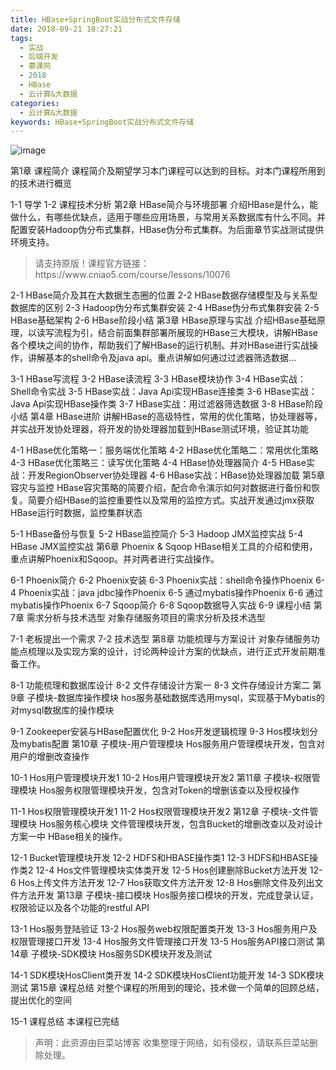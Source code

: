 ```yaml
---
title: HBase+SpringBoot实战分布式文件存储
date: 2018-09-21 18:27:21
tags:
  - 实战
  - 后端开发
  - 慕课网
  - 2018
  - HBase
  - 云计算&大数据
categories:
  - 云计算&大数据
keywords: HBase+SpringBoot实战分布式文件存储
---
```

![image](http://szimg.mukewang.com/5acc60d80001ef7605400300-360-202.jpg)

第1章 课程简介
课程简介及期望学习本门课程可以达到的目标。对本门课程所用到的技术进行概览

1-1 导学
1-2 课程技术分析
第2章 HBase简介与环境部署
介绍HBase是什么，能做什么，有哪些优缺点，适用于哪些应用场景，与常用关系数据库有什么不同。并配置安装Hadoop伪分布式集群，HBase伪分布式集群。为后面章节实战测试提供环境支持。
<!-- more -->
<blockquote class="blockquote-center">
请支持原版！课程官方链接：https://www.cniao5.com/course/lessons/10076</blockquote>
</blockquote>

2-1 HBase简介及其在大数据生态圈的位置
2-2 HBase数据存储模型及与关系型数据库的区别
2-3 Hadoop伪分布式集群安装
2-4 HBase伪分布式集群安装
2-5 HBase基础架构
2-6 HBase阶段小结
第3章 HBase原理与实战
介绍HBase基础原理，以读写流程为引，结合前面集群部署所展现的HBase三大模块，讲解HBase各个模块之间的协作，帮助我们了解HBase的运行机制。并对HBase进行实战操作，讲解基本的shell命令及java api。重点讲解如何通过过滤器筛选数据...

3-1 HBase写流程
3-2 HBase读流程
3-3 HBase模块协作
3-4 HBase实战：Shell命令实战
3-5 HBase实战：Java Api实现HBase连接类
3-6 HBase实战：Java Api实现HBase操作类
3-7 HBase实战：用过滤器筛选数据
3-8 HBase阶段小结
第4章 HBase进阶
讲解HBase的高级特性，常用的优化策略，协处理器等，并实战开发协处理器，将开发的协处理器加载到HBase测试环境，验证其功能

4-1 HBase优化策略一：服务端优化策略
4-2 HBase优化策略二：常用优化策略
4-3 HBase优化策略三：读写优化策略
4-4 HBase协处理器简介
4-5 HBase实战：开发RegionObserver协处理器
4-6 HBase实战：HBase协处理器加载
第5章 容灾与监控
HBase容灾策略的简要介绍，配合命令演示如何对数据进行备份和恢复。简要介绍HBase的监控重要性以及常用的监控方式。实战开发通过jmx获取HBase运行时数据，监控集群状态

5-1 HBase备份与恢复
5-2 HBase监控简介
5-3 Hadoop JMX监控实战
5-4 HBase JMX监控实战
第6章 Phoenix & Sqoop
HBase相关工具的介绍和使用，重点讲解Phoenix和Sqoop。并对两者进行实战操作。

6-1 Phoenix简介
6-2 Phoenix安装
6-3 Phoenix实战：shell命令操作Phoenix
6-4 Phoenix实战：java jdbc操作Phoenix
6-5 通过mybatis操作Phoenix
6-6 通过mybatis操作Phoenix
6-7 Sqoop简介
6-8 Sqoop数据导入实战
6-9 课程小结
第7章 需求分析与技术选型
对象存储服务项目的需求分析及技术选型

7-1 老板提出一个需求
7-2 技术选型
第8章 功能梳理与方案设计
对象存储服务功能点梳理以及实现方案的设计，讨论两种设计方案的优缺点，进行正式开发前期准备工作。

8-1 功能梳理和数据库设计
8-2 文件存储设计方案一
8-3 文件存储设计方案二
第9章 子模块-数据库操作模块
hos服务基础数据库选用mysql，实现基于Mybatis的对mysql数据库的操作模块

9-1 Zookeeper安装与HBase配置优化
9-2 Hos开发逻辑梳理
9-3 Hos模块划分及mybatis配置
第10章 子模块-用户管理模块
Hos服务用户管理模块开发，包含对用户的增删改查操作

10-1 Hos用户管理模块开发1
10-2 Hos用户管理模块开发2
第11章 子模块-权限管理模块
Hos服务权限管理模块开发，包含对Token的增删该查以及授权操作

11-1 Hos权限管理模块开发1
11-2 Hos权限管理模块开发2
第12章 子模块-文件管理模块
Hos服务核心模块 文件管理模块开发，包含Bucket的增删改查以及对设计方案一中 HBase相关的操作。

12-1 Bucket管理模块开发
12-2 HDFS和HBASE操作类1
12-3 HDFS和HBASE操作类2
12-4 Hos文件管理模块实体类开发
12-5 Hos创建删除Bucket方法开发
12-6 Hos上传文件方法开发
12-7 Hos获取文件方法开发
12-8 Hos删除文件及列出文件方法开发
第13章 子模块-接口模块
Hos服务接口模块的开发，完成登录认证，权限验证以及各个功能的restful API

13-1 Hos服务登陆验证
13-2 Hos服务web权限配置类开发
13-3 Hos服务用户及权限管理接口开发
13-4 Hos服务文件管理接口开发
13-5 Hos服务API接口测试
第14章 子模块-SDK模块
Hos服务SDK模块开发及测试

14-1 SDK模块HosClient类开发
14-2 SDK模块HosClient功能开发
14-3 SDK模块测试
第15章 课程总结
对整个课程的所用到的理论，技术做一个简单的回顾总结，提出优化的空间

15-1 课程总结
本课程已完结

<blockquote class="blockquote-center">声明：此资源由巨菜站博客 收集整理于网络，如有侵权，请联系巨菜站删除处理。</blockquote>

<div id="jspay" sid="HxNS01A0954" style="display:none">HxNS01A0954</div>
<script type="text/javascript" src="https://www.fageka.com/j.js"></script>
<script type="text/javascript" src="https://www.fageka.com/f.js" charset="utf-8"></script>
